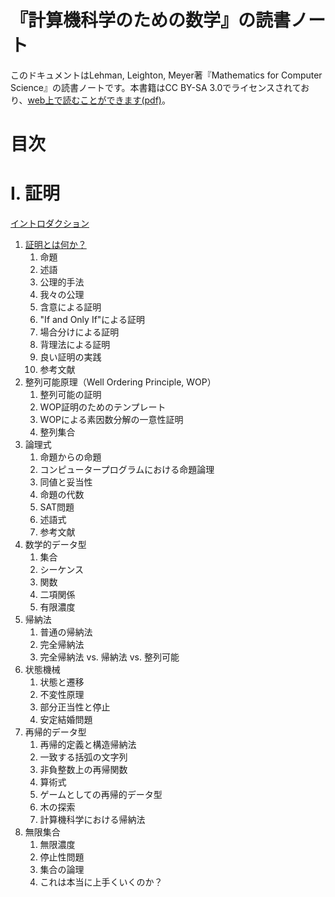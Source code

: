 # 『計算機科学のための数学』の読書ノート

このドキュメントはLehman, Leighton, Meyer著『Mathematics for Computer Science』の読書ノートです。本書籍はCC BY-SA 3.0でライセンスされており、[web上で読むことができます(pdf)](https://courses.csail.mit.edu/6.042/spring18/mcs.pdf)。

# 目次

# I. 証明

[イントロダクション](src/i-proof/introduction.md)

1. [証明とは何か？](src/i-proof/01-what-is-proof.md)
    1. 命題
    1. 述語
    1. 公理的手法
    1. 我々の公理
    1. 含意による証明
    1. "If and Only If"による証明
    1. 場合分けによる証明
    1. 背理法による証明
    1. 良い証明の実践
    1. 参考文献
1. 整列可能原理（Well Ordering Principle, WOP）
    1. 整列可能の証明
    1. WOP証明のためのテンプレート
    1. WOPによる素因数分解の一意性証明
    1. 整列集合
1. 論理式
    1. 命題からの命題
    1. コンピュータープログラムにおける命題論理
    1. 同値と妥当性
    1. 命題の代数
    1. SAT問題
    1. 述語式
    1. 参考文献
1. 数学的データ型
    1. 集合
    1. シーケンス
    1. 関数
    1. 二項関係
    1. 有限濃度
1. 帰納法
    1. 普通の帰納法
    1. 完全帰納法
    1. 完全帰納法 vs. 帰納法 vs. 整列可能
1. 状態機械
    1. 状態と遷移
    1. 不変性原理
    1. 部分正当性と停止
    1. 安定結婚問題
1. 再帰的データ型
    1. 再帰的定義と構造帰納法
    1. 一致する括弧の文字列
    1. 非負整数上の再帰関数
    1. 算術式
    1. ゲームとしての再帰的データ型
    1. 木の探索
    1. 計算機科学における帰納法
1. 無限集合
    1. 無限濃度
    1. 停止性問題
    1. 集合の論理
    1. これは本当に上手くいくのか？

